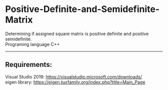# Positive-Definite-and-Semidefinite-Matrix

Determining if assigned square matrix is positive definite and positive semidefinite. <br>
Programing language C++

-------------
Requirements:
-------------

Visual Studio 2019: https://visualstudio.microsoft.com/downloads/ <br>
eigen library: https://eigen.tuxfamily.org/index.php?title=Main_Page


